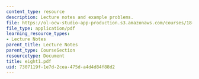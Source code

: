 ```yaml
---
content_type: resource
description: Lecture notes and example problems.
file: https://ol-ocw-studio-app-production.s3.amazonaws.com/courses/18-305-advanced-analytic-methods-in-science-and-engineering-fall-2004/7307119f1e7d2cea475da4d4d84f88d2_eight1.pdf
file_type: application/pdf
learning_resource_types:
- Lecture Notes
parent_title: Lecture Notes
parent_type: CourseSection
resourcetype: Document
title: eight1.pdf
uid: 7307119f-1e7d-2cea-475d-a4d4d84f88d2
---
```

